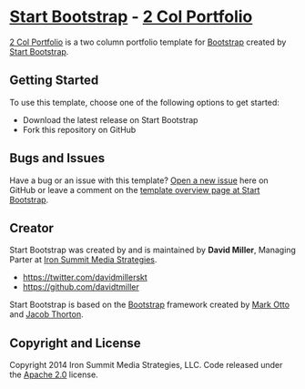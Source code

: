# [Start Bootstrap](http://startbootstrap.com/) - [2 Col Portfolio](http://startbootstrap.com/template-overviews/2-col-portfolio/)

[2 Col Portfolio](http://startbootstrap.com/template-overviews/2-col-portfolio/) is a two column portfolio template for [Bootstrap](http://getbootstrap.com/) created by [Start Bootstrap](http://startbootstrap.com/).

## Getting Started

To use this template, choose one of the following options to get started:
* Download the latest release on Start Bootstrap
* Fork this repository on GitHub

## Bugs and Issues

Have a bug or an issue with this template? [Open a new issue](https://github.com/IronSummitMedia/startbootstrap-2-col-portfolio/issues) here on GitHub or leave a comment on the [template overview page at Start Bootstrap](http://startbootstrap.com/template-overviews/2-col-portfolio/).

## Creator

Start Bootstrap was created by and is maintained by **David Miller**, Managing Parter at [Iron Summit Media Strategies](http://www.ironsummitmedia.com/).

* https://twitter.com/davidmillerskt
* https://github.com/davidtmiller

Start Bootstrap is based on the [Bootstrap](http://getbootstrap.com/) framework created by [Mark Otto](https://twitter.com/mdo) and [Jacob Thorton](https://twitter.com/fat).

## Copyright and License

Copyright 2014 Iron Summit Media Strategies, LLC. Code released under the [Apache 2.0](https://github.com/IronSummitMedia/startbootstrap-2-col-portfolio/blob/gh-pages/LICENSE) license.